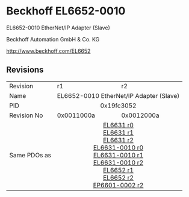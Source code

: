 # Beckhoff EL6652-0010

EL6652-0010 EtherNet/IP Adapter (Slave)

Beckhoff Automation GmbH & Co. KG

http://www.beckhoff.com/EL6652

## Revisions
<table>
<tr >
<td>Revision</td>
<td><div class="foo">r1</div></td>
<td><div class="foo">r2</div></td>
</tr>
<tr >
<td>Name</td>
<td colspan=2 align="center"><div class="foo">EL6652-0010 EtherNet/IP Adapter (Slave)</div></td>
</tr>
<tr >
<td>PID</td>
<td colspan=2 align="center"><div class="foo">0x19fc3052</div></td>
</tr>
<tr >
<td>Revision No</td>
<td>0x0011000a</td>
<td>0x0012000a</td>
</tr>
<tr >
<td>Same PDOs as</td>
<td colspan=2 align="center"><a href="EL6631">EL6631 r0</a><br/><a href="EL6631">EL6631 r1</a><br/><a href="EL6631">EL6631 r2</a><br/><a href="EL6631-0010">EL6631-0010 r0</a><br/><a href="EL6631-0010">EL6631-0010 r1</a><br/><a href="EL6631-0010">EL6631-0010 r2</a><br/><a href="EL6652">EL6652 r1</a><br/><a href="EL6652">EL6652 r2</a><br/><a href="EP6601-0002">EP6601-0002 r2</a></td>
</tr>
</table>
